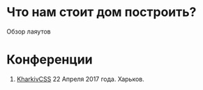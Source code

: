 # Что нам стоит дом построить?

Обзор лаяутов

# Конференции

1. [KharkivCSS][1] 22 Апреля 2017 года. Харьков. 

[1]: http://kharkivcss.org/